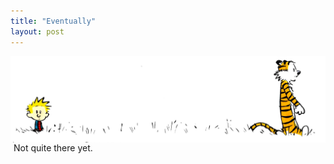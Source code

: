 ```yaml
---
title: "Eventually"
layout: post
---
```

 
 <div>
   <div style="display: inline-block;">
<!--     <img src="https://user-images.githubusercontent.com/39643559/126664810-99b76e9c-2b72-4315-8339-7c5495c87f8f.jpg" alt="Credit: CBS Photo Archive, The Bad Fish Paradigm" style="vertical-align:middle" width="455"> -->
    <img src="/assets/CH.jpg" alt="Calvin & Hobbes" style="vertical-align:middle" width="697">
   </div>
   <div style="display: inline-block; margin:0 0 0 5px;">
<!--     Hello World! <br>
    Still working. <br>
    Just not ready yet. <br> -->
    Not quite there yet.
   </div>
</div>
 
